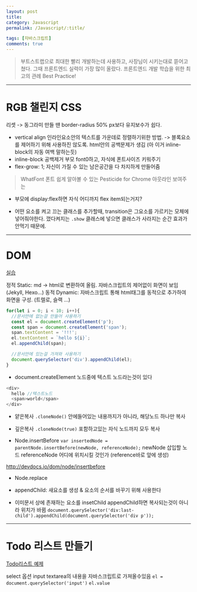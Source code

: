 ```yaml
---
layout: post
title:
category: Javascript
permalink: /Javascript/:title/

tags: [자바스크립트]
comments: true
---
```


>부트스트랩으로 최대한 빨리 개발하는데 사용하고, 사장님이 시키는대로 뜯어고쳤다. 그때 프론트엔드 실력이 가장 많이 올랐다. 프론트엔드 개발 학습을 위한 최고의 관례 Best Practice!

-----
# RGB 챌린지 CSS

리셋 ->
동그라미 만들 땐 border-radius 50%
px보다 유지보수가 쉽다.

* vertical align 인라인요소안의 텍스트를 가운데로 정렬하기위한 방법.
-> 블록요소를 제어하기 위해 사용하진 않도록. html안의 공백문제가 생김 (아 이거 inline-block의 자동 여백 말하는듯)
* inline-block 공백제거
부모 font0하고, 자식에 폰트사이즈 키워주기
* flex-grow: 1;
자신이 가질 수 있는 남은공간을 다 차지하게 만들어줌

>WhatFont 폰트 쉽게 알아볼 수 있는
>Pesticide for Chrome 아웃라인 보여주는

* 부모에 display:flex하면 자식 어디까지 flex item되는거지?


* 어떤 요소를 켜고 끄는 클래스를 추가할때, transition은 그요소를 가르키는 모체에 넣어줘야한다. 껐다켜지는 `.show` 클래스에 넣으면 클래스가 사라지는 순간 효과가 안먹기 때문에.


-----

# DOM

[실습](https://codepen.io/underbleu/pen/YYGrJz)

정적 Static: md -> html로 변환하여 올림. 자바스크립트의 제어없이 화면이 보임(Jekyll, Hexo...)
동적 Dynamic: 자바스크립트 통해 html태그를 동적으로 추가하여 화면을 구성. (트렐로, 슬랙 ...)
```js
for(let i = 0; i < 10; i++){
  //문서안에 없는걸 만들어 사용하기
  const el = document.createElement('p');
  const span = document.createElement('span');
  span.textContent = '!!!';
  el.textContent = `hello ${i}`;
  el.appendChild(span);

  //문서안에 있는걸 가져와 사용하기
  document.querySelector('div').appendChild(el);
}
```

* document.createElement
노드중에 텍스트 노드라는것이 있다
```js
<div>
  hello //텍스트노드
  <span>world</span>
</div>
```

* 얕은복사 `.cloneNode()`
안에들어있는 내용까지가 아니라, 해당노드 하나만 복사

* 깊은복사 `.cloneNode(true)`
포함하고있는 자식 노드까지 모두 복사

* Node.insertBefore
`var insertedNode = parentNode.insertBefore(newNode, referenceNode);`
newNode 삽입할 노드
referenceNode 어디에 위치시킬 것인가 (reference바로 앞에 생성)

http://devdocs.io/dom/node/insertbefore

* Node.replace

* appendChild: 새요소를 생성 & 요소의 순서를 바꾸기 위해 사용한다
* 이미문서 상에 존재하는 요소를 insetChild appendChild하면 복사되는것이 아니라 위치가 바뀜
`document.querySelector('div:last-child').appendChild(document.querySelector('div p'));`

-----
# Todo 리스트 만들기
[Todo리스트 예제](https://www.w3schools.com/howto/howto_js_todolist.asp)

select 옵션 input textarea의 내용을 자바스크립트로 가져올수있음
`el = document.querySelector('input')`
`el.value`

















